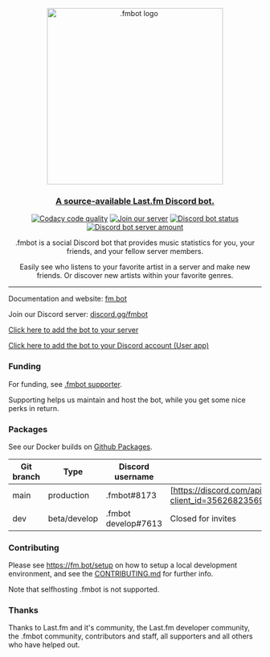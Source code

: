 <p align="center">
   <img src="https://raw.githubusercontent.com/fmbot-discord/fmbot/main/fmbotlogo.png" width="350" alt=".fmbot logo">
</p>
<h3 align="center">
   <a href="https://fm.bot/">A source-available Last.fm Discord bot.</a>
</h3>
<p align="center">
  <a href="https://www.codacy.com/gh/fmbot-discord/fmbot/dashboard?utm_source=github.com&amp;utm_medium=referral&amp;utm_content=fmbot-discord/fmbot&amp;utm_campaign=Badge_Grade"><img src="https://app.codacy.com/project/badge/Grade/e793453ce7d048f696357408b3abbb8c" alt="Codacy code quality"/></a>
  <a href="http://discord.gg/fmbot/"><img src="https://img.shields.io/badge/chat-on%20discord-7289da.svg" alt="Join our server"></a>
  <a href="https://top.gg/bot/356268235697553409"><img src="https://top.gg/api/widget/status/356268235697553409.svg?noavatar=true" alt="Discord bot status"></a>
  <a href="https://top.gg/bot/356268235697553409"><img src="https://top.gg/api/widget/servers/356268235697553409.svg?noavatar=true" alt="Discord bot server amount"></a>
</p>
<p align="center">
.fmbot is a social Discord bot that provides music statistics for you, your friends, and your fellow server members.
</p>
<p align="center">
Easily see who listens to your favorite artist in a server and make new friends. Or discover new artists within your favorite genres.
</p>

<hr />

Documentation and website: [fm.bot](https://fm.bot/)

Join our Discord server: [discord.gg/fmbot](https://discord.gg/fmbot)

[Click here to add the bot to your server](https://discord.com/oauth2/authorize?client_id=356268235697553409&permissions=275415092288&scope=applications.commands%20bot)

[Click here to add the bot to your Discord account (User app)](https://discord.com/oauth2/authorize?client_id=356268235697553409&scope=applications.commands&integration_type=1)

<h3>Funding</h3>

For funding, see [.fmbot supporter](https://fm.bot/supporter/). 

Supporting helps us maintain and host the bot, while you get some nice perks in return.

<h3>Packages</h3>

See our Docker builds on [Github Packages](https://github.com/fmbot-discord/fmbot/pkgs/container/fmbot).

| Git branch | Type      | Discord username     | Invite link
|---|---|---|---|
| main   | production    | .fmbot#8173          | [https://discord.com/api/oa...](https://discord.com/api/oauth2/authorize?client_id=356268235697553409&permissions=275415092288&scope=applications.commands%20bot)
| dev    | beta/develop  | .fmbot develop#7613  | Closed for invites

<h3>Contributing </h3>

Please see https://fm.bot/setup on how to setup a local development environment, and see the [CONTRIBUTING.md](CONTRIBUTING.md) for further info.

Note that selfhosting .fmbot is not supported.

<h3>Thanks</h3>

Thanks to Last.fm and it's community, the Last.fm developer community, the .fmbot community, contributors and staff, all supporters and all others who have helped out.

